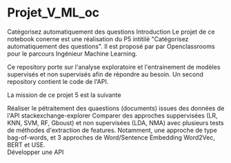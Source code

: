 # Projet_V_ML_oc
Catégorisez automatiquement des questions
Introduction
Le projet de ce notebook conerne est une réalisation du P5 intitilé "Catégorisez automatiquement des questions". Il est proposé par 
 par Openclassrooms pour le parcours Ingénieur Machine Learning.

 
Ce repository porte sur l'analyse exploratoire et l'entrainement de modèles supervisés et non supervisés afin de répondre au besoin. 
Un second repository contient le code de l'API.

La mission de ce projet 5 est la suivante


Réaliser le pétraitement des quaestions (documents) issues des données de l'API stackexchange-explorer
Comparer des approches suppervisées (LR, KNN, SVM, RF, Gboust) et non supervisées (LDA, NMA) avec plusieurs tests de méthodes d'extraction de features. Notamment, 
une approche de type bag-of-words, et 3 approches de Word/Sentence Embedding  Word2Vec, BERT et USE.  
Développer une API 
